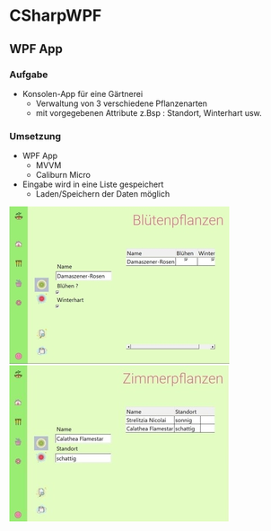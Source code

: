 # CSharpWPF

## WPF App


### Aufgabe
* Konsolen-App für eine Gärtnerei
  * Verwaltung von 3 verschiedene Pflanzenarten
  * mit vorgegebenen Attribute z.Bsp : Standort, Winterhart usw.
  
### Umsetzung
* WPF App
  * MVVM 
  * Caliburn Micro
* Eingabe wird in eine Liste gespeichert
  * Laden/Speichern der Daten möglich

![Blumenpflanzen](/images/flower.jpg)
![Zimmerpflanzen](/images/plants.jpg)


